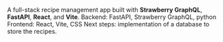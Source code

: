 A full-stack recipe management app built with **Strawberry GraphQL**, **FastAPI**, **React**, and **Vite**.
Backend: FastAPI, Strawberry GraphQL, python
Frontend: React, Vite, CSS
Next steps: implementation of a database to store the recipes.
